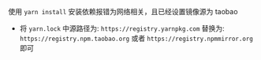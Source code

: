 使用 `yarn install` 安装依赖报错为网络相关，且已经设置镜像源为 taobao

- 将 `yarn.lock` 中源路径为: `https://registry.yarnpkg.com` 替换为: `https://registry.npm.taobao.org` 或者 `https://registry.npmmirror.org` 即可
